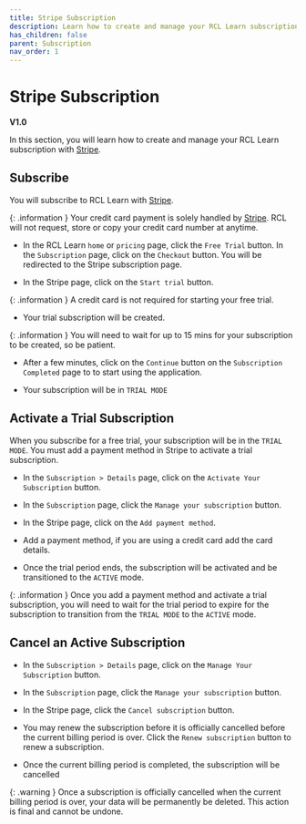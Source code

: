 ```yaml
---
title: Stripe Subscription
description: Learn how to create and manage your RCL Learn subscription with Stripe
has_children: false
parent: Subscription
nav_order: 1
---
```


# Stripe Subscription
**V1.0**

In this section, you will learn how to create and manage your RCL Learn subscription with [Stripe](https://stripe.com/).

## Subscribe

You will subscribe to RCL Learn with [Stripe](https://stripe.com/).

{: .information }
Your credit card payment is solely handled by [Stripe](https://stripe.com/). RCL will not request, store or copy your credit card number at anytime.

- In the RCL Learn ``home`` or ``pricing`` page, click the ``Free Trial`` button. In the ``Subscription`` page, click on the ``Checkout`` button. You will be redirected to the Stripe subscription page.

- In the Stripe page, click on the ``Start trial`` button.

{: .information }
A credit card is not required for starting your free trial.

- Your trial subscription will be created.

{: .information }
You will need to wait for up to 15 mins for your subscription to be created, so be patient.

- After a few minutes, click on the ``Continue`` button on the ``Subscription Completed`` page to to start using the application.

- Your subscription will be in ``TRIAL MODE``

## Activate a Trial Subscription

When you subscribe for a free trial, your subscription will be in the ``TRIAL MODE``. You must add a payment method in Stripe to activate a trial subscription.

- In the ``Subscription > Details`` page, click on the ``Activate Your Subscription`` button.

- In the ``Subscription`` page, click the ``Manage your subscription`` button.

- In the Stripe page, click on the ``Add payment method``.

- Add a payment method, if you are using a credit card add the card details.

- Once the trial period ends, the subscription will be activated and be transitioned to the ``ACTIVE`` mode. 

{: .information }
Once you add a payment method and activate a trial subscription, you will need to wait for the trial period to expire for the subscription to transition from the ``TRIAL MODE`` to the ``ACTIVE`` mode.

## Cancel an Active Subscription

- In the ``Subscription > Details`` page, click on the ``Manage Your Subscription`` button.

- In the ``Subscription`` page, click the ``Manage your subscription`` button.

- In the Stripe page, click the ``Cancel subscription`` button.

- You may renew the subscription before it is officially cancelled before the current billing period is over. Click the ``Renew subscription`` button to renew a subscription.

- Once the current billing period is completed, the subscription will be cancelled

{: .warning }
Once a subscription is officially cancelled when the current billing period is over, your data will be permanently be deleted. This action is final and cannot be undone.


